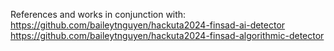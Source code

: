References and works in conjunction with:  
https://github.com/baileytnguyen/hackuta2024-finsad-ai-detector  
https://github.com/baileytnguyen/hackuta2024-finsad-algorithmic-detector  
